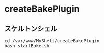 # createBakePlugin

## スケルトンシェル

<pre>
cd /var/www/MyShell/createBakePlugin
bash startBake.sh
</pre>
